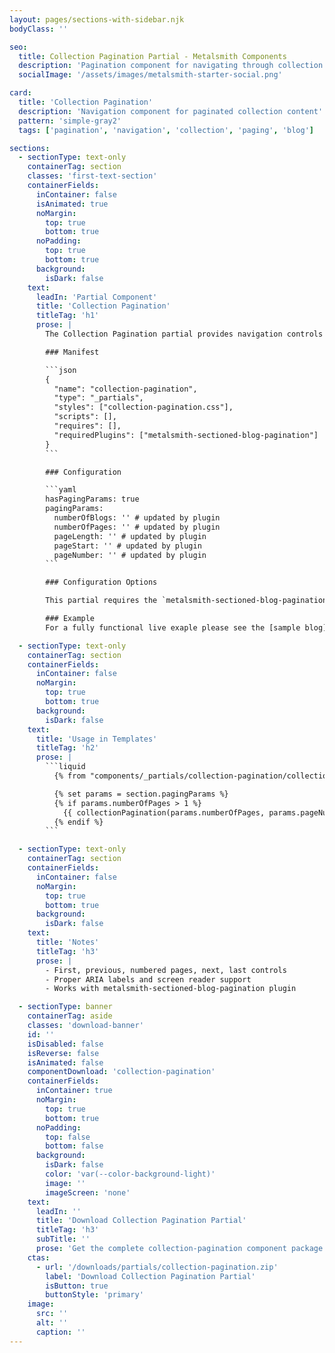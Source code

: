 ```yaml
---
layout: pages/sections-with-sidebar.njk
bodyClass: ''

seo:
  title: Collection Pagination Partial - Metalsmith Components
  description: 'Pagination component for navigating through collection pages'
  socialImage: '/assets/images/metalsmith-starter-social.png'

card:
  title: 'Collection Pagination'
  description: 'Navigation component for paginated collection content'
  pattern: 'simple-gray2'
  tags: ['pagination', 'navigation', 'collection', 'paging', 'blog']

sections:
  - sectionType: text-only
    containerTag: section
    classes: 'first-text-section'
    containerFields:
      inContainer: false
      isAnimated: true
      noMargin:
        top: true
        bottom: true
      noPadding:
        top: true
        bottom: true
      background:
        isDark: false
    text:
      leadIn: 'Partial Component'
      title: 'Collection Pagination'
      titleTag: 'h1'
      prose: |
        The Collection Pagination partial provides navigation controls for paginated content collections. It includes first/last, previous/next, and numbered page links with proper accessibility support.

        ### Manifest

        ```json
        {
          "name": "collection-pagination",
          "type": "_partials",
          "styles": ["collection-pagination.css"],
          "scripts": [],
          "requires": [],
          "requiredPlugins": ["metalsmith-sectioned-blog-pagination"]
        }
        ```

        ### Configuration

        ```yaml
        hasPagingParams: true
        pagingParams:
          numberOfBlogs: '' # updated by plugin
          numberOfPages: '' # updated by plugin
          pageLength: '' # updated by plugin
          pageStart: '' # updated by plugin
          pageNumber: '' # updated by plugin
        ```

        ### Configuration Options

        This partial requires the `metalsmith-sectioned-blog-pagination` plugin. During build the plugin will add all configuration according to its setup.

        ### Example
        For a fully functional live exaple please see the [sample blog](/blog/).

  - sectionType: text-only
    containerTag: section
    containerFields:
      inContainer: false
      noMargin:
        top: true
        bottom: true
      background:
        isDark: false
    text:
      title: 'Usage in Templates'
      titleTag: 'h2'
      prose: |
        ```liquid
          {% from "components/_partials/collection-pagination/collection-pagination.njk" import collectionPagination %}

          {% set params = section.pagingParams %}
          {% if params.numberOfPages > 1 %}
            {{ collectionPagination(params.numberOfPages, params.pageNumber, section.domainName) }}
          {% endif %}
        ```

  - sectionType: text-only
    containerTag: section
    containerFields:
      inContainer: false
      noMargin:
        top: true
        bottom: true
      background:
        isDark: false
    text:
      title: 'Notes'
      titleTag: 'h3'
      prose: |
        - First, previous, numbered pages, next, last controls
        - Proper ARIA labels and screen reader support
        - Works with metalsmith-sectioned-blog-pagination plugin

  - sectionType: banner
    containerTag: aside
    classes: 'download-banner'
    id: ''
    isDisabled: false
    isReverse: false
    isAnimated: false
    componentDownload: 'collection-pagination'
    containerFields:
      inContainer: true
      noMargin:
        top: true
        bottom: true
      noPadding:
        top: false
        bottom: false
      background:
        isDark: false
        color: 'var(--color-background-light)'
        image: ''
        imageScreen: 'none'
    text:
      leadIn: ''
      title: 'Download Collection Pagination Partial'
      titleTag: 'h3'
      subTitle: ''
      prose: 'Get the complete collection-pagination component package including template, styles, manifest, examples, and installation script.'
    ctas:
      - url: '/downloads/partials/collection-pagination.zip'
        label: 'Download Collection Pagination Partial'
        isButton: true
        buttonStyle: 'primary'
    image:
      src: ''
      alt: ''
      caption: ''
---
```

